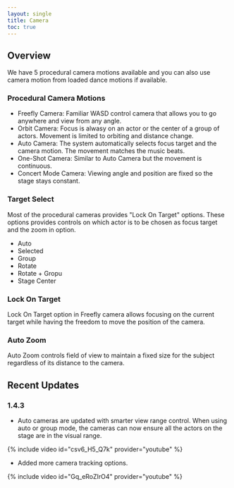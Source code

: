 ```yaml
---
layout: single
title: Camera
toc: true
---
```


## Overview
We have 5 procedural camera motions available and you can also use camera motion from loaded dance motions if available.

### Procedural Camera Motions
* Freefly Camera: Familiar WASD control camera that allows you to go anywhere and view from any angle.
* Orbit Camera: Focus is alwasy on an actor or the center of a group of actors. Movement is limited to orbiting and distance change. 
* Auto Camera: The system automatically selects focus target and the camera motion. The movement matches the music beats.
* One-Shot Camera: Similar to Auto Camera but the movement is continuous. 
* Concert Mode Camera: Viewing angle and position are fixed so the stage stays constant.

### Target Select
Most of the procedural cameras provides "Lock On Target" options. These options provides controls on which actor is to be chosen as focus target and the zoom in option.
* Auto
* Selected
* Group
* Rotate
* Rotate + Gropu
* Stage Center

### Lock On Target
Lock On Target option in Freefly camera allows focusing on the current target while having the freedom to move the position of the camera.

### Auto Zoom
Auto Zoom controls field of view to maintain a fixed size for the subject regardless of its distance to the camera. 

## Recent Updates
### 1.4.3
* Auto cameras are updated with smarter view range control. When using auto or group mode, the cameras can now ensure all the actors on the stage are in the visual range.

{% include video id="csv6_H5_Q7k" provider="youtube" %}

* Added more camera tracking options. 

{% include video id="Gq_eRoZIrO4" provider="youtube" %}